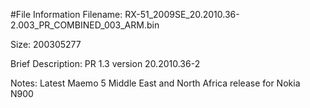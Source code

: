 #File Information
Filename: RX-51_2009SE_20.2010.36-2.003_PR_COMBINED_003_ARM.bin

Size: 200305277

Brief Description: PR 1.3 version 20.2010.36-2

Notes: Latest Maemo 5 Middle East and North Africa release for Nokia N900
